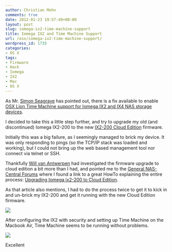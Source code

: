 ```yaml
---
author: Christian Mohn
comments: true
date: 2012-01-23 19:57:49+00:00
layout: post
slug: iomega-ix2-time-machine-support
title: Iomega IX2 and Time Machine Support
url: /osx/iomega-ix2-time-machine-support/
wordpress_id: 1735
categories:
- OS X
tags:
- Firmware
- Hack
- Iomega
- IX2
- Mac
- OS X
---
```


As Mr. [Simon Seagrave](http://twitter.com/Kiwi_Si) has pointed out, there is a fix available to enable [OSX Lion Time Machine support for Iomega IX2 and IX4 NAS storage devices](http://www.techhead.co.uk/iomega-ix2-ix4-os-x-lion-time-machine-fix).

I decided to take this a little step further, and try to upgrade my old (and discontinued) Iomega IX2-200 to the new [IX2-200 Cloud Edition](http://go.iomega.com/en/products/network-storage-desktop/storcenter-network-storage-solution/network-hard-drive-ix2-200-cloud/?partner=4745) firmware.

Initially this was a big failure, as I seemingly managed to brick my device. It was only responding to pings (so the TCP/IP stack was loaded and working), but I could not bring up the web based management tool nor connect via telnet or SSH.

Thankfully [Will van Antwerpen](https://twitter.com/wilva) had investigated the firmware upgrade to cloud edition a bit more than I had, and pointed me to the [General NAS-Central Forums](http://forum.nas-central.org/viewforum.php?f=243) where I found a link to a great HowTo explaining the entire process: [Upgrading Iomega ix2-200 to Cloud Edition](http://www.technopat.net/forum/ssd-flash-ve-sabit-diskler/2790-upgrading-iomega-ix2-200-cloud-edition.html).

As that article also mentions, I had to do the process twice to get it to kick in and un-brick my IX2-200 and get it running with the new Cloud Edition firmware.

[![](/img/ix2-300x206.png)](/img/ix2.png)

After configuring the IX2 with security and setting up Time Machine on the Macbook Air, Time Machine seems to be running without problems.

[![](/img/timemachine-300x214.png)](/img/timemachine.png)

<MrBurns>Excellent</MrBurns>
